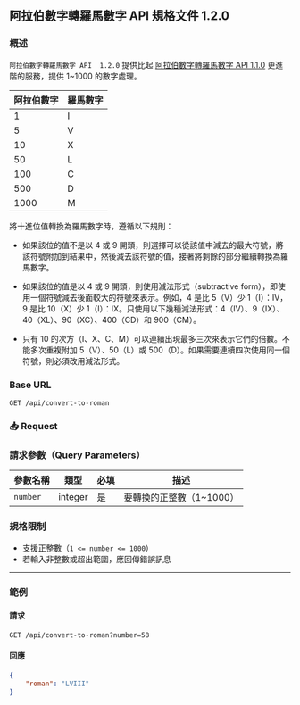 ## 阿拉伯數字轉羅馬數字 API 規格文件 1.2.0

### 概述

`阿拉伯數字轉羅馬數字 API  1.2.0` 提供比起 [阿拉伯數字轉羅馬數字 API  1.1.0](convert-to-roman-1.1.0.md) 更進階的服務，提供 1~1000 的數字處理。

| 阿拉伯數字 | 羅馬數字 |
|-------|------|
| 1     | I    |
| 5     | V    |
| 10    | X    |
| 50    | L    |
| 100   | C    |
| 500   | D    |
| 1000  | M    |

將十進位值轉換為羅馬數字時，遵循以下規則：

- 如果該位的值不是以 4 或 9 開頭，則選擇可以從該值中減去的最大符號，將該符號附加到結果中，然後減去該符號的值，接著將剩餘的部分繼續轉換為羅馬數字。

- 如果該位的值是以 4 或 9 開頭，則使用減法形式（subtractive form），即使用一個符號減去後面較大的符號來表示。例如，4 是比 5（V）少 1（I）：IV，9 是比 10（X）少 1（I）：IX。只使用以下幾種減法形式：4（IV）、9（IX）、40（XL）、90（XC）、400（CD）和 900（CM）。

- 只有 10 的次方（I、X、C、M）可以連續出現最多三次來表示它們的倍數。不能多次重複附加 5（V）、50（L）或 500（D）。如果需要連續四次使用同一個符號，則必須改用減法形式。

### Base URL

```
GET /api/convert-to-roman
```

### 📥 Request

### 請求參數（Query Parameters）

| 參數名稱     | 類型      | 必填 | 描述              |
|----------|---------|----|-----------------|
| `number` | integer | 是  | 要轉換的正整數（1~1000） |

### 規格限制

- 支援正整數（`1 <= number <= 1000`）
- 若輸入非整數或超出範圍，應回傳錯誤訊息

---

### 範例

#### 請求

```http
GET /api/convert-to-roman?number=58
```

#### 回應

```json
{
    "roman": "LVIII"
}
```
